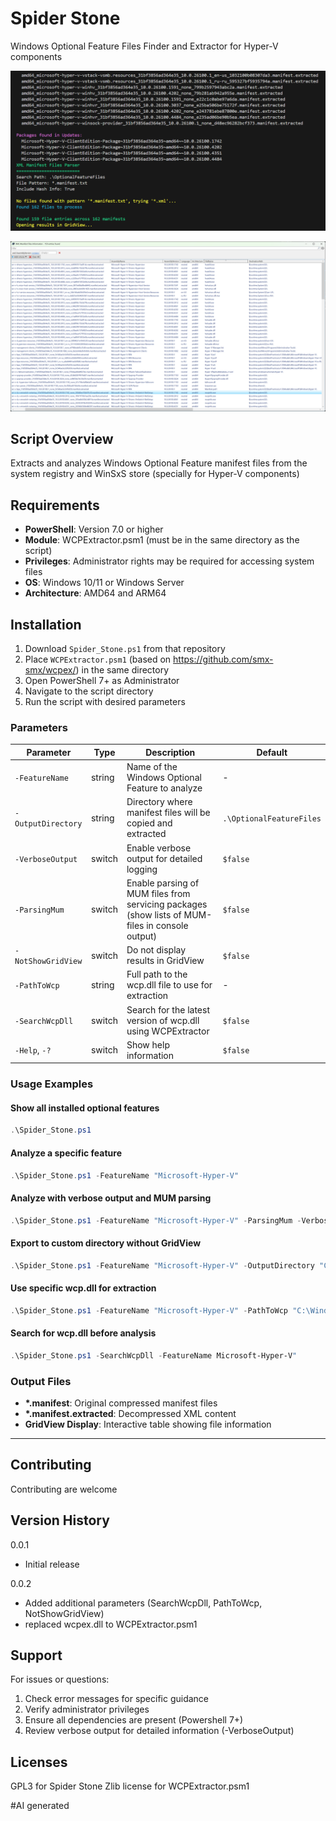 # Spider Stone
Windows Optional Feature Files Finder and Extractor for Hyper-V components

![](./images/image001.png)

![](./images/image002.png)

## Script Overview

Extracts and analyzes Windows Optional Feature manifest files from the system registry and WinSxS store (specially for Hyper-V components)


## Requirements

- **PowerShell**: Version 7.0 or higher
- **Module**: WCPExtractor.psm1 (must be in the same directory as the script)
- **Privileges**: Administrator rights may be required for accessing system files
- **OS**: Windows 10/11 or Windows Server
- **Architecture**: AMD64 and ARM64

## Installation

1. Download `Spider_Stone.ps1` from that repository
2. Place `WCPExtractor.psm1` (based on https://github.com/smx-smx/wcpex/) in the same directory 
3. Open PowerShell 7+ as Administrator
4. Navigate to the script directory
5. Run the script with desired parameters

### Parameters

| Parameter        | Type | Description | Default |
|------------------|------|-------------|---------|
| `-FeatureName` | string | Name of the Windows Optional Feature to analyze | - |
| `-OutputDirectory` | string | Directory where manifest files will be copied and extracted | `.\OptionalFeatureFiles` |
| `-VerboseOutput` | switch | Enable verbose output for detailed logging | `$false` |
| `-ParsingMum` | switch | Enable parsing of MUM files from servicing packages (show lists of MUM-files in console output) | `$false` |
| `-NotShowGridView` | switch | Do not display results in GridView | `$false` |
| `-PathToWcp` | string | Full path to the wcp.dll file to use for extraction | - |
| `-SearchWcpDll` | switch | Search for the latest version of wcp.dll using WCPExtractor | `$false` |
| `-Help`, `-?` | switch | Show help information | `$false` |

### Usage Examples

#### Show all installed optional features
```powershell
.\Spider_Stone.ps1
```

#### Analyze a specific feature
```powershell
.\Spider_Stone.ps1 -FeatureName "Microsoft-Hyper-V"
```

#### Analyze with verbose output and MUM parsing
```powershell
.\Spider_Stone.ps1 -FeatureName "Microsoft-Hyper-V" -ParsingMum -VerboseOutput
```

#### Export to custom directory without GridView
```powershell
.\Spider_Stone.ps1 -FeatureName "Microsoft-Hyper-V" -OutputDirectory "C:\Temp\Features" -NotShowGridView
```

#### Use specific wcp.dll for extraction
```powershell
.\Spider_Stone.ps1 -FeatureName "Microsoft-Hyper-V" -PathToWcp "C:\Windows\System32\wcp.dll"
```

#### Search for wcp.dll before analysis
```powershell
.\Spider_Stone.ps1 -SearchWcpDll -FeatureName Microsoft-Hyper-V"
```

### Output Files
- **\*.manifest**: Original compressed manifest files
- **\*.manifest.extracted**: Decompressed XML content
- **GridView Display**: Interactive table showing file information

---

## Contributing

Contributing are welcome

## Version History

0.0.1  
  * Initial release  

0.0.2  
  * Added additional parameters (SearchWcpDll, PathToWcp, NotShowGridView)
  * replaced wcpex.dll to WCPExtractor.psm1 


## Support

For issues or questions:
1. Check error messages for specific guidance
2. Verify administrator privileges
3. Ensure all dependencies are present (Powershell 7+)
4. Review verbose output for detailed information (-VerboseOutput)

## Licenses

GPL3 for Spider Stone
Zlib license for WCPExtractor.psm1

#AI generated